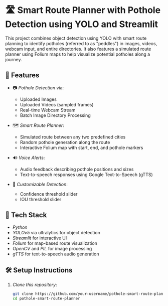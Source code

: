 
# 🛣 Smart Route Planner with Pothole Detection using YOLO and Streamlit

This project combines object detection using YOLO with smart route planning to identify potholes (referred to as "peddles") in images, videos, webcam input, and entire directories. It also features a simulated route planner using Folium maps to help visualize potential potholes along a journey.

## 🚀 Features

- 📷 *Pothole Detection* via:
  - Uploaded Images
  - Uploaded Videos (sampled frames)
  - Real-time Webcam Stream
  - Batch Image Directory Processing

- 🗺 *Smart Route Planner*:
  - Simulated route between any two predefined cities
  - Random pothole generation along the route
  - Interactive Folium map with start, end, and pothole markers

- 🔊 *Voice Alerts*:
  - Audio feedback describing pothole positions and sizes
  - Text-to-speech responses using Google Text-to-Speech (gTTS)

- 🎯 *Customizable Detection*:
  - Confidence threshold slider
  - IOU threshold slider

## 🧠 Tech Stack

- *Python*
- *YOLOv5* via ultralytics for object detection
- *Streamlit* for interactive UI
- *Folium* for map-based route visualization
- *OpenCV* and *PIL* for image processing
- *gTTS* for text-to-speech audio generation

## 🛠 Setup Instructions

1. *Clone this repository*:
   ```bash
   git clone https://github.com/your-username/pothole-smart-route-planner.git
   cd pothole-smart-route-planner
